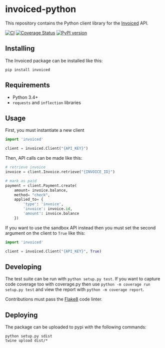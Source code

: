 invoiced-python
========

This repository contains the Python client library for the [Invoiced](https://invoiced.com) API.

[![CI](https://github.com/Invoiced/invoiced-python/actions/workflows/ci.yml/badge.svg)](https://github.com/Invoiced/invoiced-python/actions/workflows/ci.yml)
[![Coverage Status](https://coveralls.io/repos/Invoiced/invoiced-python/badge.svg?branch=master&service=github)](https://coveralls.io/github/Invoiced/invoiced-python?branch=master)
[![PyPI version](https://badge.fury.io/py/invoiced.svg)](https://badge.fury.io/py/invoiced)

## Installing

The Invoiced package can be installed like this:

```
pip install invoiced
```

## Requirements

- Python 3.4+
- `requests` and `inflection` libraries

## Usage

First, you must instantiate a new client

```python
import 'invoiced'

client = invoiced.Client("{API_KEY}")
```

Then, API calls can be made like this:
```python
# retrieve invoice
invoice = client.Invoice.retrieve("{INVOICE_ID}")

# mark as paid
payment = client.Payment.create(
    amount= invoice.balance,
    method= "check",
    applied_to= {
        'type': 'invoice',
        'invoice': invoice.id,
        'amount': invoice.balance
    })
```

If you want to use the sandbox API instead then you must set the second argument on the client to `True` like this:

```python
import 'invoiced'

client = invoiced.Client("{API_KEY}", True)
```

## Developing

The test suite can be run with `python setup.py test`. If you want to capture code coverage too with coverage.py then use `python -m coverage run setup.py test` and view the report with `python -m coverage report`.

Contributions must pass the [Flake8](http://flake8.pycqa.org/en/latest/) code linter.

## Deploying

The package can be uploaded to pypi with the following commands:

```
python setup.py sdist
twine upload dist/*
```